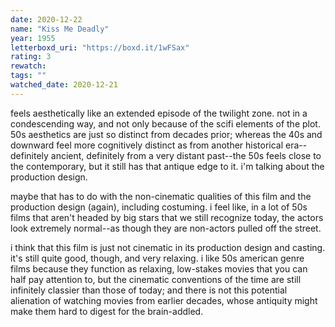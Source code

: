 ```yaml
---
date: 2020-12-22
name: "Kiss Me Deadly"
year: 1955
letterboxd_uri: "https://boxd.it/1wFSax"
rating: 3
rewatch: 
tags: ""
watched_date: 2020-12-21
---
```


feels aesthetically like an extended episode of the twilight zone. not in a condescending way, and not only because of the scifi elements of the plot. 50s aesthetics are just so distinct from decades prior; whereas the 40s and downward feel more cognitively distinct as from another historical era--definitely ancient, definitely from a very distant past--the 50s feels close to the contemporary, but it still has that antique edge to it. i'm talking about the production design.

maybe that has to do with the non-cinematic qualities of this film and the production design (again), including costuming. i feel like, in a lot of 50s films that aren't headed by big stars that we still recognize today, the actors look extremely normal--as though they are non-actors pulled off the street.

i think that this film is just not cinematic in its production design and casting. it's still quite good, though, and very relaxing. i like 50s american genre films because they function as relaxing, low-stakes movies that you can half pay attention to, but the cinematic conventions of the time are still infinitely classier than those of today; and there is not this potential alienation of watching movies from earlier decades, whose antiquity might make them hard to digest for the brain-addled.
